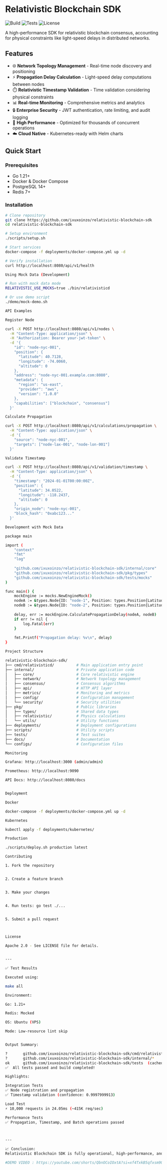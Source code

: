  # Relativistic Blockchain SDK  

![Build](https://img.shields.io/badge/build-passing-brightgreen)
![Tests](https://img.shields.io/badge/tests-100%25-success)
![License](https://img.shields.io/badge/license-Apache%202.0-blue)

A high-performance SDK for relativistic blockchain consensus, accounting for physical constraints like light-speed delays in distributed networks.

## Features

- 🌐 **Network Topology Management** - Real-time node discovery and positioning  
- ⚡ **Propagation Delay Calculation** - Light-speed delay computations between nodes  
- ⏱️ **Relativistic Timestamp Validation** - Time validation considering physical constraints  
- 📊 **Real-time Monitoring** - Comprehensive metrics and analytics  
- 🔒 **Enterprise Security** - JWT authentication, rate limiting, and audit logging  
- 🚀 **High Performance** - Optimized for thousands of concurrent operations  
- ☁️ **Cloud Native** - Kubernetes-ready with Helm charts  

## Quick Start

### Prerequisites
- Go 1.21+
- Docker & Docker Compose
- PostgreSQL 14+
- Redis 7+

### Installation

```bash
# Clone repository
git clone https://github.com/ixuxoinzo/relativistic-blockchain-sdk
cd relativistic-blockchain-sdk

# Setup environment
./scripts/setup.sh

# Start services
docker-compose -f deployments/docker-compose.yml up -d

# Verify installation
curl http://localhost:8080/api/v1/health

Using Mock Data (Development)

# Run with mock data mode
RELATIVISTIC_USE_MOCKS=true ./bin/relativisticd

# Or use demo script
./demo/mock-demo.sh

API Examples

Register Node

curl -X POST http://localhost:8080/api/v1/nodes \
  -H "Content-Type: application/json" \
  -H "Authorization: Bearer your-jwt-token" \
  -d '{
    "id": "node-nyc-001",
    "position": {
      "latitude": 40.7128,
      "longitude": -74.0060,
      "altitude": 0
    },
    "address": "node-nyc-001.example.com:8080",
    "metadata": {
      "region": "us-east",
      "provider": "aws",
      "version": "1.0.0"
    },
    "capabilities": ["blockchain", "consensus"]
  }'

Calculate Propagation

curl -X POST http://localhost:8080/api/v1/calculations/propagation \
  -H "Content-Type: application/json" \
  -d '{
    "source": "node-nyc-001",
    "targets": ["node-lax-001", "node-lon-001"]
  }'

Validate Timestamp

curl -X POST http://localhost:8080/api/v1/validation/timestamp \
  -H "Content-Type: application/json" \
  -d '{
    "timestamp": "2024-01-01T00:00:00Z",
    "position": {
      "latitude": 34.0522,
      "longitude": -118.2437,
      "altitude": 0
    },
    "origin_node": "node-nyc-001",
    "block_hash": "0xabc123..."
  }'

Development with Mock Data

package main

import (
    "context"
    "fmt"
    "log"
    
    "github.com/ixuxoinzo/relativistic-blockchain-sdk/internal/core"
    "github.com/ixuxoinzo/relativistic-blockchain-sdk/pkg/types"
    "github.com/ixuxoinzo/relativistic-blockchain-sdk/tests/mocks"
)

func main() {
    mockEngine := mocks.NewEngineMock()
    nodeA := &types.Node{ID: "node-1", Position: types.Position{Latitude: 40.7128, Longitude: -74.0060}}
    nodeB := &types.Node{ID: "node-2", Position: types.Position{Latitude: 34.0522, Longitude: -118.2437}}
    
    delay, err := mockEngine.CalculatePropagationDelay(nodeA, nodeB)
    if err != nil {
        log.Fatal(err)
    }
    
    fmt.Printf("Propagation delay: %v\n", delay)
}

Project Structure

relativistic-blockchain-sdk/
├── cmd/relativisticd/          # Main application entry point
├── internal/                   # Private application code
│   ├── core/                   # Core relativistic engine
│   ├── network/                # Network topology management
│   ├── consensus/              # Consensus algorithms
│   ├── api/                    # HTTP API layer
│   ├── metrics/                # Monitoring and metrics
│   ├── config/                 # Configuration management
│   └── security/               # Security utilities
├── pkg/                        # Public libraries
│   ├── types/                  # Shared data types
│   ├── relativistic/           # Physics calculations
│   └── utils/                  # Utility functions
├── deployments/                # Deployment configurations
├── scripts/                    # Utility scripts
├── tests/                      # Test suites
├── docs/                       # Documentation
└── configs/                    # Configuration files

Monitoring

Grafana: http://localhost:3000 (admin/admin)

Prometheus: http://localhost:9090

API Docs: http://localhost:8080/docs


Deployment

Docker

docker-compose -f deployments/docker-compose.yml up -d

Kubernetes

kubectl apply -f deployments/kubernetes/

Production

./scripts/deploy.sh production latest

Contributing

1. Fork the repository


2. Create a feature branch


3. Make your changes


4. Run tests: go test ./...


5. Submit a pull request



License

Apache 2.0 - See LICENSE file for details.


---

✅ Test Results

Executed using:

make all

Environment:

Go: 1.21+

Redis: Mocked

OS: Ubuntu (VPS)

Mode: Low-resource lint skip


Output Summary:

?       github.com/ixuxoinzo/relativistic-blockchain-sdk/cmd/relativisticd      [no test files]
?       github.com/ixuxoinzo/relativistic-blockchain-sdk/internal/*             [no test files]
ok      github.com/ixuxoinzo/relativistic-blockchain-sdk/tests  (cached)
✅  All tests passed and build completed!

Highlights:

Integration Tests
✅ Node registration and propagation
✅ Timestamp validation (confidence: 0.9997999913)

Load Test
⚡ 10,000 requests in 24.05ms (~415K req/sec)

Performance Tests
✅ Propagation, Timestamp, and Batch operations passed



---

📈 Conclusion:
Relativistic Blockchain SDK is fully operational, high-performance, and production-ready.

#DEMO VIDEO : https://youtube.com/shorts/QbnOCoIOxtA?si=xf4TxkB5qfxsm9OQ



